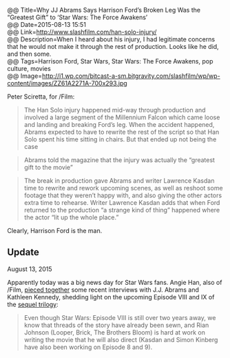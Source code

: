 @@ Title=Why JJ Abrams Says Harrison Ford’s Broken Leg Was the “Greatest Gift” to ‘Star Wars: The Force Awakens’   
@@ Date=2015-08-13 15:51  
@@ Link=http://www.slashfilm.com/han-solo-injury/  
@@ Description=When I heard about his injury, I had legitimate concerns that he would not make it through the rest of production. Looks like he did, and then some.  
@@ Tags=Harrison Ford, Star Wars, Star Wars: The Force Awakens, pop culture, movies  
@@ Image=http://i1.wp.com/bitcast-a-sm.bitgravity.com/slashfilm/wp/wp-content/images/ZZ61A2271A-700x293.jpg  

Peter Sciretta, for /Film:
>The Han Solo injury happened mid-way through production and involved a large segment of the Millennium Falcon which came loose and landing and breaking Ford’s leg. When the accident happened, Abrams expected to have to rewrite the rest of the script so that Han Solo spent his time sitting in chairs. But that ended up not being the case

>Abrams told the magazine that the injury was actually the “greatest gift to the movie”

>The break in production gave Abrams and writer Lawrence Kasdan time to rewrite and rework upcoming scenes, as well as reshoot some footage that they weren’t happy with, and also giving the other actors extra time to rehearse. Writer Lawrence Kasdan adds that when Ford returned to the production “a strange kind of thing” happened where the actor “lit up the whole place.”

Clearly, Harrison Ford is the man.

<div class="update" id="future-films-update">

<h2>Update</h2>
<p class="updateTime"><time datetime="2015-08-13">August 13, 2015</time></p>

Apparently today was a big news day for Star Wars fans. Angie Han, also of /Film, [pieced together][piece] some recent interviews with J.J. Abrams and Kathleen Kennedy, shedding light on the upcoming Episode VIII and IX of the [sequel trilogy][st]:
>Even though Star Wars: Episode VIII is still over two years away, we know that threads of the story have already been sewn, and Rian Johnson (Looper, Brick, The Brothers Bloom) is hard at work on writing the movie that he will also direct (Kasdan and Simon Kinberg have also been working on Episode 8 and 9).

</div>

[piece]: http://www.slashfilm.com/star-wars-episode-8
[st]: https://en.wikipedia.org/wiki/Star_Wars_sequel_trilogy